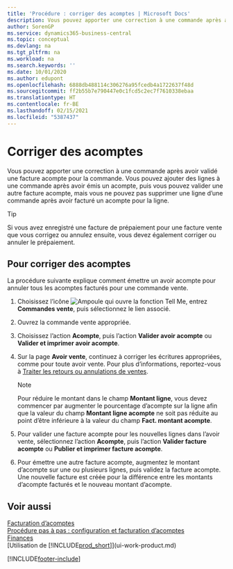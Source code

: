 ```yaml
---
title: 'Procédure : corriger des acomptes | Microsoft Docs'
description: Vous pouvez apporter une correction à une commande après avoir validé une facture acompte pour la commande. Vous pouvez ajouter des lignes à une commande après avoir émis un acompte, puis vous pouvez valider une autre facture acompte, mais vous ne pouvez pas supprimer une ligne d’une commande après avoir facturé un acompte pour la ligne.
author: SorenGP
ms.service: dynamics365-business-central
ms.topic: conceptual
ms.devlang: na
ms.tgt_pltfrm: na
ms.workload: na
ms.search.keywords: ''
ms.date: 10/01/2020
ms.author: edupont
ms.openlocfilehash: 6888db488114c306276a95fcedb4a1722637f48d
ms.sourcegitcommit: ff2b55b7e790447e0c1fcd5c2ec7f7610338ebaa
ms.translationtype: HT
ms.contentlocale: fr-BE
ms.lasthandoff: 02/15/2021
ms.locfileid: "5387437"
---
```

# <a name="correct-prepayments"></a>Corriger des acomptes

Vous pouvez apporter une correction à une commande après avoir validé une facture acompte pour la commande. Vous pouvez ajouter des lignes à une commande après avoir émis un acompte, puis vous pouvez valider une autre facture acompte, mais vous ne pouvez pas supprimer une ligne d’une commande après avoir facturé un acompte pour la ligne.  

> [!TIP]
> Si vous avez enregistré une facture de prépaiement pour une facture vente que vous corrigez ou annulez ensuite, vous devez également corriger ou annuler le prépaiement.

## <a name="to-correct-a-prepayment"></a>Pour corriger des acomptes

La procédure suivante explique comment émettre un avoir acompte pour annuler tous les acomptes facturés pour une commande vente.  

1. Choisissez l’icône ![Ampoule qui ouvre la fonction Tell Me](media/ui-search/search_small.png "Dites-moi ce que vous voulez faire"), entrez **Commandes vente**, puis sélectionnez le lien associé.  
2. Ouvrez la commande vente appropriée.
3. Choisissez l’action **Acompte**, puis l’action **Valider avoir acompte** ou **Valider et imprimer avoir acompte**.  
4. Sur la page **Avoir vente**, continuez à corriger les écritures appropriées, comme pour toute avoir vente. Pour plus d’informations, reportez-vous à [Traiter les retours ou annulations de ventes](sales-how-process-sales-returns-cancellations.md).  

    > [!NOTE]  
    > Pour réduire le montant dans le champ **Montant ligne**, vous devez commencer par augmenter le pourcentage d’acompte sur la ligne afin que la valeur du champ **Montant ligne acompte** ne soit pas réduite au point d’être inférieure à la valeur du champ **Fact. montant acompte**.

5. Pour valider une facture acompte pour les nouvelles lignes dans l’avoir vente, sélectionnez l’action **Acompte**, puis l’action **Valider facture acompte** ou **Publier et imprimer facture acompte**.  
6. Pour émettre une autre facture acompte, augmentez le montant d’acompte sur une ou plusieurs lignes, puis validez la facture acompte. Une nouvelle facture est créée pour la différence entre les montants d’acompte facturés et le nouveau montant d’acompte.  

## <a name="see-also"></a>Voir aussi

[Facturation d’acomptes](finance-invoice-prepayments.md)  
[Procédure pas à pas : configuration et facturation d’acomptes](walkthrough-setting-up-and-invoicing-sales-prepayments.md)  
[Finances](finance.md)  
[Utilisation de [!INCLUDE[prod_short](includes/prod_short.md)]](ui-work-product.md)  


[!INCLUDE[footer-include](includes/footer-banner.md)]